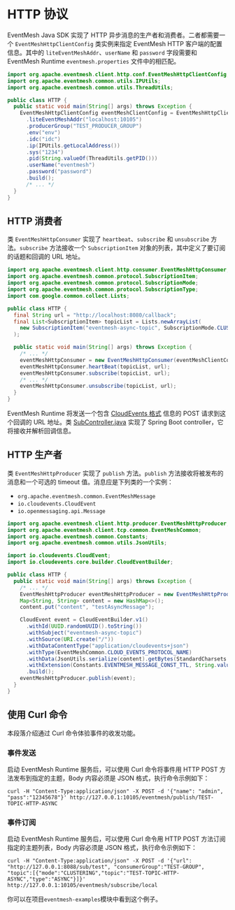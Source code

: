# HTTP 协议

EventMesh Java SDK 实现了 HTTP 异步消息的生产者和消费者。二者都需要一个 `EventMeshHttpClientConfig` 类实例来指定 EventMesh HTTP 客户端的配置信息。其中的 `liteEventMeshAddr`、`userName` 和 `password` 字段需要和 EventMesh Runtime `eventmesh.properties` 文件中的相匹配。

```java
import org.apache.eventmesh.client.http.conf.EventMeshHttpClientConfig;
import org.apache.eventmesh.common.utils.IPUtils;
import org.apache.eventmesh.common.utils.ThreadUtils;

public class HTTP {
  public static void main(String[] args) throws Exception {
    EventMeshHttpClientConfig eventMeshClientConfig = EventMeshHttpClientConfig.builder()
      .liteEventMeshAddr("localhost:10105")
      .producerGroup("TEST_PRODUCER_GROUP")
      .env("env")
      .idc("idc")
      .ip(IPUtils.getLocalAddress())
      .sys("1234")
      .pid(String.valueOf(ThreadUtils.getPID()))
      .userName("eventmesh")
      .password("password")
      .build();
      /* ... */
  }
}
```

## HTTP 消费者

类 `EventMeshHttpConsumer` 实现了 `heartbeat`、`subscribe` 和 `unsubscribe` 方法。`subscribe` 方法接收一个 `SubscriptionItem` 对象的列表，其中定义了要订阅的话题和回调的 URL 地址。

```java
import org.apache.eventmesh.client.http.consumer.EventMeshHttpConsumer;
import org.apache.eventmesh.common.protocol.SubscriptionItem;
import org.apache.eventmesh.common.protocol.SubscriptionMode;
import org.apache.eventmesh.common.protocol.SubscriptionType;
import com.google.common.collect.Lists;

public class HTTP {
  final String url = "http://localhost:8080/callback";
  final List<SubscriptionItem> topicList = Lists.newArrayList(
    new SubscriptionItem("eventmesh-async-topic", SubscriptionMode.CLUSTERING, SubscriptionType.ASYNC)
  );

  public static void main(String[] args) throws Exception {
    /* ... */
    eventMeshHttpConsumer = new EventMeshHttpConsumer(eventMeshClientConfig);
    eventMeshHttpConsumer.heartBeat(topicList, url);
    eventMeshHttpConsumer.subscribe(topicList, url);
    /* ... */
    eventMeshHttpConsumer.unsubscribe(topicList, url);
  }
}
```

EventMesh Runtime 将发送一个包含 [CloudEvents 格式](https://github.com/cloudevents/spec) 信息的 POST 请求到这个回调的 URL 地址。类 [SubController.java](https://github.com/apache/eventmesh/blob/master/eventmesh-examples/src/main/java/org/apache/eventmesh/http/demo/sub/controller/SubController.java) 实现了 Spring Boot controller，它将接收并解析回调信息。

## HTTP 生产者

类 `EventMeshHttpProducer` 实现了 `publish` 方法。`publish` 方法接收将被发布的消息和一个可选的 timeout 值。消息应是下列类的一个实例：

- `org.apache.eventmesh.common.EventMeshMessage`
- `io.cloudevents.CloudEvent`
- `io.openmessaging.api.Message`

```java
import org.apache.eventmesh.client.http.producer.EventMeshHttpProducer;
import org.apache.eventmesh.client.tcp.common.EventMeshCommon;
import org.apache.eventmesh.common.Constants;
import org.apache.eventmesh.common.utils.JsonUtils;

import io.cloudevents.CloudEvent;
import io.cloudevents.core.builder.CloudEventBuilder;

public class HTTP {
  public static void main(String[] args) throws Exception {
    /* ... */
    EventMeshHttpProducer eventMeshHttpProducer = new EventMeshHttpProducer(eventMeshClientConfig);
    Map<String, String> content = new HashMap<>();
    content.put("content", "testAsyncMessage");

    CloudEvent event = CloudEventBuilder.v1()
      .withId(UUID.randomUUID().toString())
      .withSubject("eventmesh-async-topic")
      .withSource(URI.create("/"))
      .withDataContentType("application/cloudevents+json")
      .withType(EventMeshCommon.CLOUD_EVENTS_PROTOCOL_NAME)
      .withData(JsonUtils.serialize(content).getBytes(StandardCharsets.UTF_8))
      .withExtension(Constants.EVENTMESH_MESSAGE_CONST_TTL, String.valueOf(4 * 1000))
      .build();
    eventMeshHttpProducer.publish(event);
  }
}
```

## 使用 Curl 命令

本段落介绍通过 Curl 命令体验事件的收发功能。

### 事件发送

启动 EventMesh Runtime 服务后，可以使用 Curl 命令将事件用 HTTP POST 方法发布到指定的主题，Body 内容必须是 JSON 格式，执行命令示例如下：

```shell
curl -H "Content-Type:application/json" -X POST -d '{"name": "admin", "pass":"12345678"}' http://127.0.0.1:10105/eventmesh/publish/TEST-TOPIC-HTTP-ASYNC
```

### 事件订阅

启动 EventMesh Runtime 服务后，可以使用 Curl 命令用 HTTP POST 方法订阅指定的主题列表，Body 内容必须是 JSON 格式，执行命令示例如下：

```shell
curl -H "Content-Type:application/json" -X POST -d '{"url": "http://127.0.0.1:8088/sub/test", "consumerGroup":"TEST-GROUP", "topic":[{"mode":"CLUSTERING","topic":"TEST-TOPIC-HTTP-ASYNC","type":"ASYNC"}]}' http://127.0.0.1:10105/eventmesh/subscribe/local
```

你可以在项目`eventmesh-examples`模块中看到这个例子。